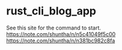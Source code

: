 # rust_cli_blog_app
See this site for the command to start.
https://note.com/shuntha/n/n5c41049f5c00
https://note.com/shuntha/n/n381bc982c8fa
